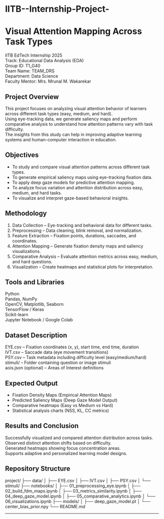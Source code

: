 # IITB--Internship-Project-
# Visual Attention Mapping Across Task Types

IITB EdTech Internship 2025  
Track: Educational Data Analysis (EDA)  
Group ID: T1_G40  
Team Name: TEAM_DRS  
Department: Data Science  
Faculty Mentor: Mrs. Mrunal M. Wakarekar  

## Project Overview
This project focuses on analyzing visual attention behavior of learners across different task types (easy, medium, and hard).  
Using eye-tracking data, we generate saliency maps and perform comparative analysis to understand how attention patterns vary with task difficulty.  
The insights from this study can help in improving adaptive learning systems and human-computer interaction in education.

## Objectives
- To study and compare visual attention patterns across different task types.  
- To generate empirical saliency maps using eye-tracking fixation data.  
- To apply deep gaze models for predictive attention mapping.  
- To analyze focus variation and attention distribution across easy, medium, and hard tasks.  
- To visualize and interpret gaze-based behavioral insights.

## Methodology
1. Data Collection – Eye-tracking and behavioral data for different tasks.  
2. Preprocessing – Data cleaning, blink removal, and normalization.  
3. Feature Extraction – Fixation points, durations, saccades, and coordinates.  
4. Attention Mapping – Generate fixation density maps and saliency visualizations.  
5. Comparative Analysis – Evaluate attention metrics across easy, medium, and hard questions.  
6. Visualization – Create heatmaps and statistical plots for interpretation.

## Tools and Libraries
Python  
Pandas, NumPy  
OpenCV, Matplotlib, Seaborn  
TensorFlow / Keras  
Scikit-learn  
Jupyter Notebook / Google Colab  

## Dataset Description
EYE.csv – Fixation coordinates (x, y), start time, end time, duration  
IVT.csv – Saccade data (eye movement transitions)  
PSY.csv – Task metadata including difficulty level (easy/medium/hard)  
stimuli/ – Folder containing question or image stimuli  
aois.json (optional) – Areas of Interest definitions  

## Expected Output
- Fixation Density Maps (Empirical Attention Maps)  
- Predicted Saliency Maps (Deep Gaze Model Output)  
- Comparative heatmaps (Easy vs Medium vs Hard)  
- Statistical analysis charts (NSS, KL, CC metrics)

## Results and Conclusion
Successfully visualized and compared attention distribution across tasks.  
Observed distinct attention shifts based on difficulty.  
Generated heatmaps showing focus concentration areas.  
Supports adaptive and personalized learning model designs.

## Repository Structure
project/
├── data/
│   ├── EYE.csv
│   ├── IVT.csv
│   ├── PSY.csv
│   └── stimuli/
├── notebooks/
│   ├── 01_preprocessing_eye.ipynb
│   ├── 02_build_fdm_maps.ipynb
│   ├── 03_metrics_similarity.ipynb
│   ├── 04_deep_gaze_model.ipynb
│   ├── 05_comparative_analytics.ipynb
│   └── 06_visualizations.ipynb
├── models/
│   ├── deep_gaze_model.pt
│   └── center_bias_prior.npy
└── README.md

------------------------------------------------------------



